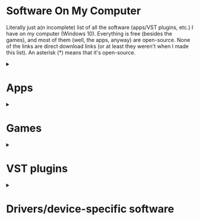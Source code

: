 # Software On My Computer
Literally just a(n incomplete) list of all the software (apps/VST plugins, etc.) I have on my computer (Windows 10).
Everything is free (besides the games), and most of them (well, the apps, anyway) are open-source. None of the links are direct download links (or at least they weren't when I made this list).
An asterisk (\*) means that it's open-source. 

<details><summary><h1>Apps</h1></summary>

### Built-in stuff
Obvsiously.

### [7-Zip](https://7-zip.org)\*
An open-source utility for creating and opening archives.

### [Audacity](https://www.audacityteam.org)\*
An open-source program for recording audio. I rarely use it, since I have alternatives with more features, but it's nice to have for some things.

### [AutoHotkey (v2)](https://autohotkey.com)\*
An open-source utility for creating custom hotkeys, macros, and various other things. I don't use it much, but I have an AHK autoclicker that's useful in some situations.

### [BespokeSynth](https://www.bespokesynth.com)\*
An open-source modular DAW. It can host 64-bit VST2, VST3, LV2, and CLAP plugins, and it has several dozen built-in modules. Bespoke is absolutely incredible, and EVERYTHING can be modulated.

### [Bulk Rename Utility](https://www.bulkrenameutility.co.uk)
A free (for personal use) utility for renaming multiple files at once.

### [Cakewalk by Bandlab](https://www.bandlab.com/products/cakewalk)
This used to be my main DAW, before I discovered Bespoke, and later Waveform. I never actually record anything useful, I just mess around. The main reason I still have it on my computer is that it can host 32-bit plugins (of which I have a few). It hosts 32 and 64-bit VST2, VST3, and DirectX plugins. Its biggest disadvantage, in my opinion, is how annoying it is to get MIDI mapping and automation working. With Waveform, it's literally as simple as clicking MIDI Learn, changing a parameter, then moving a knob. That's how Cakewalk is *supposed* to work, but there's a whole bunch of steps you have to do first, and even after having done those, I still couldn't get it to work.

### [Carla](https://github.com/falkTX/Carla)\*
"Carla is a fully-featured modular audio plugin host, with support for many audio drivers and plugin formats." It's also open-source and runs as a VST2, VST3, CLAP, and LV2 plugin, as well as a standalone app. Although Carla and Bespoke are very similar, I prefer Bespoke for various reasons.

### [Clink](https://mridgers.github.io/clink)\*
Some command prompt utility I literally never use... although looking at the website, maybe I should. I installed it because [`autojump`](https://github.com/wting/autojump)\* depended on it, but then I couldn't get `autojump` working.

### [Discord](https://discord.com)
A chat/communication/messaging software.

### [DISTRHO Cardinal](https://github.com/DISTRHO/Cardinal)\*
An open-source VST2/VST3/LV2/CLAP/standalone version of VCV Rack v2.

### [Everything](https://www.voidtools.com)
An amazing tool that can quickly search every single file on a Windows computer. 

### [EverythingToolbar](https://github.com/stnkl/EverythingToolbar)\*
An easy way to add Everything to the taskbar, made to look like normal Windows Search.

### [Flow Launcher](https://github.com/Flow-Launcher/Flow.Launcher)\*
An open-source search utility with plenty of add-ons. I've looked at a lot of these, including [PowerToys](https://learn.microsoft.com/en-us/windows/powertoys) Run\*, [Keypirinha](https://keypirinha.com/), [ueli](https://ueli.app)\*, and [Wox](https://wox.one)\*.
 
### [Git](https://git-scm.com/)\*
Version control software... I'm assuming if you're reading this list, you know what it is.

### [GitHub CLI](https://cli.github.com)\*
A command line application for Git/GitHub.

### [GitHub Desktop](https://desktop.github.com)\*
A UI application for Git/GitHub.

### [Google Chrome](https://google.com/chrome)
Google's web browser. I know it may not necessarily be the fastest or the most secure, but it's the one I use.
 
### [Helios](https://github.com/nickzman/helios)
A nice screensaver
 
### [`midiflip`](https://github.com/1j01/midiflip)\*
A command line utility that can flip MIDI files. It supports wildcards, so you could do something like `midiflip -i "midis/**/*.mid" -o "transformed/"` It requires [NodeJS](https://nodejs.org/en)\*.

### [Muse Hub](https://www.musehub.com)
An app used to download things like MuseScore 4, Muse Sounds, Audacity, and a couple of other things. But I'm literally going to uninstall this as soon as I finish this list... I hate this app for several reasons. Firstly, I just hate app installers that are also apps that need installation. It just seems ridiculous. Secondly (and most importantly), it installs a service that automatically runs in the background and makes it really annoying to get rid of. Uninstalling Muse Hub doesn't get rid of it, the folder it's in has... weird permissions, and you can't set the service to "manual" because you don't have permissions to do that, and you don't have permission to change the permission. While it could just be the torrent client it claims to be, there's no way to know, since it's not open-source. Basically, if it *is* a virus or something (I doubt it is, but still), it's a very well-designed one. 
 
### [MuseScore](https://musescore.org)\*
An open-source app for creating sheet msuic. I have both MuseScore 3 and MuseScore 4. I rarely use 4 because (in my opinion) it came out of beta *way* too early. It's got tons of bugs and WAY too much built-in unremovable reverb. But the features it adds (mostly the VST3 instrument/effect support) are huge improvements.

### [NodeJS](https://nodejs.org/en)\*
Not entirely sure what exactly this is (a "JavaScript Runtime Environment"), but I know that there a bunch of things that are installed with `npm` (which I assume is the Node Package Manager). I installed this for [`midiflip`](https://github.com/1j01/midiflip)\*.

### [Notepad++](https://notepad-plus-plus.org/downloads)\*
A text/code editor.
 
### [O&O RegEditor](https://www.oo-software.com/en/ooregeditor)
A better registry editor. It's portable.
 
### [Plane9](https://www.plane9.com)
A nice-looking screensaver.
 
### [Plogue Sforzando](https://www.plogue.com/products/sforzando.html)
An SFZ soundfont player, also available as VST2/VST3.
 
### [PowerShell 7](https://learn.microsoft.com/en-us/powershell/scripting/install/installing-powershell-on-windows?view=powershell-7.3)\*
I installed it one day, wondering what the difference was between Windows PowerShell and PowerShell 7... then discovered it had autocomplete and never used Windows PowerShell again. I've never really gone through any PowerShell tutorials, so I don't know how to actually use it on its own for scripting or anything, but it's nice to have autocomplete.
 
### [PowerToys](https://learn.microsoft.com/en-us/windows/powertoys)
Several Windows utilities. I mostly just use Always On Top, but occasionally find uses for a couple of the others.
 
### [PuTTY](https://www.putty.org)\*
An SSH/Telnet client. I use it to connect to my Raspberry Pi.

### [Python](https://python.org)\*
A programming language you've probably heard of.

### [QuickLook](https://github.com/QL-Win/QuickLook)\*
Exactly what it sounds like: Mac's Quick Look for Windows. When a file is selected, pressing space shows information about it.

### [SciTE4AutoHotkey](https://www.autohotkey.com/scite4ahk)\*
A code editor specifically for AutoHotkey.
 
### [Scoop](https://scoop.sh)\*
A package manager for Windows.

### [Shell](https://nilesoft.org)
A way to modify the default Windows context menu. Support for alternate file managers, such as Tablacus, is somewhat incomplete, and there are some features that don't exist yet, but the developer seems to be pretty quick at fixing bugs.

### [Slack](https://slack.com)
A chat/communication/messaging software, but more business-oriented that Discord.

### [SoundSwitch](https://soundswitch.aaflalo.me/)\*
Switches the audio input/output device with a hotkey. Due to the fact that I use an old audio interface, I occasionally have issues. Sometimes, one of the virtual USB audio ports (from the computer to the audio interface) will just randomly stop working for a few minutes, so I have to switch to another one. This app cuts that process from ten seconds to one.

### [Spitfire Audio App](https://www.spitfireaudio.com/library-manager)
Another installer app.... D: but this one I actually use sometimes, so I'm keeping it. You need it to install several sample libraries, such as LABS and "BBC Orchestra Symphony Discover."

### [Steam](https://store.steampowered.com/about)
A gaming app that you've probably heard of.

### [SuperF4](https://stefansundin.github.io/superf4)\*
A much faster way to force quit an app than going to Task Manager.
 
### [Surge XT](https://surge-synthesizer.github.io)\*
A VST2/VST3/CLAP/standalone synth. It can do quite a bit.
 
### [Sysinternals](https://learn.microsoft.com/en-us/sysinternals)
Way too many Windows utilities, most of which I will *never* use.

### [Tablacus Explorer](https://tablacus.github.io/explorer_en.html)\*
I don't have a built-in tabbed file manager, so I use this instead. It may not look as nice and... *Mac-like* (yes, I said it) as that of Windows 11, but it's portable, open-source, works great and is incredibly customizeable, though it does require a bit of learning. I've tried several alternatives, such as [Files](https://files.community), [OneCommander](https://onecommmander.com), and multiple versions of QTTabBar (no link because I don't want to spend ten minutes trying to figure out which one is actually the newest), but Tablacus was just the one I liked more.
 
### [TX16wX](https://www.tx16wx.com)
A software sampler that can load various soundfonts and other things like that.

### [Unity/Unity Hub](https://unity.com)
A game development environment, which I mostly use to make levels for Human Fall Flat (Unity Hub is the installer)

### [VCV Rack](https://vcvrack.com/Rack)\*
A virtual modular synth, which is only somewhat open-source. The free community version is open-source, while the VST plugin Pro version is not.

### [Visual Studio](https://visualstudio.microsoft.com)
"It’s how you make software." "What do you want to [code, build, debug, deploy, collaborate on, analyze, learn] today? Visual Studio can do that."

### [Visual Studio Code](https://code.visualstudio.com)\*
An open-source code editor with (quick Google) over 30,000 extensions.

### [Vital Synth](https://vital.audio/)\*
A VST2/VST3/standalone synth. The only source code that has been made publicly available hasn't been updated since April 2022, but it's still source code. I sort of prefer this to Surge XT. They both do similar things, but Vital is much more intuitive, although slightly more CPU-hungry.
 
### [VLC Media Player](https://www.videolan.org/vlc/)\*
An open-source media player with a lot of features.
 
### [Waveform Free](https://www.tracktion.com/products/waveform-free)
Waveform Free is the only DAW I've ever found that has a free version that actually has all the features of the full version. The only difference is that the free version lacks a few built-in plugins (such as the arpeggiator and various effects). But there are free alternatives to all or most of them, so it really is just a DAW. It doesn't even have the usual "free version" things like nag screens, constant reminders that you don't have the full version, and track limits. It also has a really cool plugin rack feature.
 
### [WizTree](https://diskanalyzer.com/)
Basically [WinDirStat](https://windirstat.net/)\* but much faster and not open-source. It looks through all the files and shows a visual representation of their size. I don't really need this app with a 4TB spinning disk, but it would have been nice to have when I had a 256GB SSD.
 
### [Zoom](https://zoom.us)
If you don't know what this is, you couldn't possibly have been alive during COVID.

</details>

<details><summary><h1>Games</h1></summary>

These are all the games I *own*, although I don't currently have all of them installed.

### [Baba is You](https://store.steampowered.com/app/736260/Baba_Is_You)
A 2D tile-pushing puzzle game where the rules keep changing. I don't honestly know how best to explain this game, but basically, there are words that you can push around to control the way the world works. There's also a level editor and sharing system.

### [Biped](https://store.steampowered.com/app/1071870/Biped)
Honestly, very similar to Human Fall Flat, only it's 1-2 players controlling robots, and you control your feet instead of your hands. 

### [Human: Fall Flat](https://store.steampowered.com/app/477160/Human_Fall_Flat)
Blobby humanoids with gecko hands flop around trying to reach the end of the level. That's about it. You can also create levels with Unity, which is pretty cool.
 
### [FEZ](https://store.steampowered.com/app/224760/FEZ)
A perspective-based puzzle platformer, involving a 2-dimensional character, Gomez, discovering the power of rotation around the vertical axis using a magical fez. Although it doesn't have much of a story, it is an amazing game (even though I had to look up the answers to several puzzles). The music is also great. The weirdest thing about FEZ is the fact that there's one puzzle that nobody has really "solved." People have brute-forced it and posted the solution online, but even though the game's been around since 2012, nobody's figured out *why*.

### [ibb & obb](https://store.steampowered.com/app/95400/ibb__obb)
A 2-player co-op 2D platformer game with gravity reversal. That's about all I have to say.
 
### [Minetest](https://minetest.net)\*
Minetest is a free, open-source, cross-platform, portable voxel game engine and client (?), with which several games have been made, including Minetest Game, which is just kind of a basic built-in game. There's also MineClone 2, a game that is trying to recreate MineCraft. It's got easy multiplayer, and anyone can host a server. Also, all Minetest mods and games are written in Lua, meaning that they're also open-source and relatively easy to make, assuming you know how to code.

### [Portal](https://store.steampowered.com/app/400/Portal)
You probably know what this is. Set in the same universe as Half Life (which I've actually never played), a test subject wakes up in Aperture Laboratories. An AI named GLaDOS leads/forces her through several tests, most of which require a portal gun. Then a bunch of other things happen, that may or may not include baking and cake. It's a great game with phrases like "Fifteen Hundred Megawatt Aperture Science Heavy Duty Super-Colliding Super Button."

### [Portal 2](https://store.steampowered.com/app/620/Portal_2)
The sequel to Portal. 9 9 9 9 9 after the first game, Chell is awakened by a personality core named Wheatley, then has to do a bunch more testing, then several more things happen, which really establish the backstory of the game and prove that it's in the same universe as Half Life, as well as explaining why/how GLaDOS is the way she is. Did I mention there was also an entire 2-player cooperative sequel story included with it, as well as a built-in level editor and online (or split-screen) co-op? The worst thing about this game is the distinct absence of cake. How could you not play a game with quotes like, "When life gives you lemons, don't make lemonade. Make life take the lemons back! ... Demand to see life's manager! ... Do you know who I am? I'm the man who's going to burn your house down! With the lemons! I'm going to get my engineers to make a combustible lemon that BURNS YOUR HOUSE DOWN!"

### [Portal Stories: Mel](https://store.steampowered.com/app/317400/Portal_Stories_Mel)
A fan-made Portal 2 mod set between Portal and Portal 2. Plenty of *really* hard tests and also a reasonable story (although it's not nearly as entertaining as the original games). Also, the music is great.

### [Quantum Conundrum](https://store.steampowered.com/app/200010/Quantum_Conundrum)
A game where you can switch between dimensions (not like X, Y, Z, more like Fluffy, Heavy, etc) to complete levels.

### [StarCraft/Brood War/StarCraft Remastered](https://starcraft.com)
An RTS game involving 3 species (Terran/human, Zerg, and Protoss) fighting each other for various reasons. There's a story, as well as online multiplayer with AI.

### [StarCraft II](https://starcraft2.com)
The highly superiour sequel to StarCraft. With better graphics, better sound, better gameplay, and a level editor with WAY more features than I'm ever going to use.

### [Tachyon: The Fringe](https://store.steampowered.com/app/32760/Tachyon_The_Fringe)
A space game that's older than I am, about the "Galactic Spanning Corporation" (GalSpan) trying to take over very profitable sectors from Bora colonists. You get to choose which side you play on, meaning you really need to play through twice. There are definitely some compatibility issues with Windows 10, but I managed to get it to run (after about five hours of trying). To make sure I wouldn't have to go through all that again, I just compressed the folder and uploaded it somewhere so that even if I have to/choose to reset/replace my computer, I can still easily get a working version. (I don't know how well this method would work with the Steam version, but that seems to work mostly fine anyway).

### [There Is No Game: Wrong Dimension](https://store.steampowered.com/app/1240210/There_Is_No_Game_Wrong_Dimension)
A point and click puzzle game that does not want to be played... and also has a girlfriend.

</details>


<details><summary><h1>VST plugins</h1></summary>

### [Airwindows](https://airwindows.com)\*
A set of over **300** open-source VST effects with simple UI's. 
 
### [AGML II](http://www.amplesound.net/en/pro-pd.asp?id=7)
The best free virtual acoustic guitar I've been able to find (even though I play guitar, so I rarely use it). It has AU, VST2, VST3, AAX, RTAS, and standalone versions.
 
### [BlueArp](https://omg-instruments.com/wp/?page_id=63)
A MIDI arpeggiator VST2/AU plugin. Personally, I prefer Cream.

### [Cakewalk by Bandlab stuff](https://www.bandlab.com/products/cakewalk)
Cakewalk by Bandlab comes with several plugins. The DirectX plugins are not supported by many current DAWS, and BREVERB and TH3 *will not run* anywhere besides Cakewalk. But several other plugins (BOOST11, Channel Tools, SI-Bass Guitar, SI-Drum Kit, SI-Electric Piano, and SI-String Section) work anywhere that supports VST2.

### [Carla](https://github.com/falkTX/Carla)\*
"Carla is a fully-featured modular audio plugin host, with support for many audio drivers and plugin formats." It's also open-source and runs as a LADSPA, DSSI, VST2, VST3, AU, and LV2 plugin, as well as a standalone app. Although Carla and Bespoke are very similar, I prefer Bespoke for various reasons.

### [Cream](https://www.kirnuarp.com)
An excellent arpeggiator plugin. The "demo" version (what I have) is literally just the full version but with no presets.
 
### [Several Chowdhury DSP plugins](https://chowdsp.com/products.html)\*
These are interesting plugins. I'd have to say that the most unique is Chow Matrix, which is something for creating custom delay chains. One of the plugins says it "supports the following desktop plugin formats: VST3, AU, CLAP, AAX, Standalone, and LV2, as well as Standalone and AUv3 on iOS devices." The other plugin descriptions say nothing about what formats they're available in.

### [Drum Pro](https://www.studiolinked.com/drum-pro/)
Not the best drum plugin. It doesn't comply with the standard MIDI drum layout and although it has synthy drum sounds, it's just a rompler. 
 
### [DISTRHO Cardinal](https://github.com/DISTRHO/Cardinal)\*
An open-source VST2/VST3/LV2/CLAP/standalone version of VCV Rack v2.

### [Funimator](https://musictop69.wixsite.com/orchestools/media)\*
Sort of a filter/gain sequencer. It's open source, and available as a VST3.

### [Krush](https://www.tritik.com/product/krush)
A great bitcrusher/downsampler, basically essential for Fez-like music...

### [Magical 8bit Plug](https://ymck.net/app/magical-8bit-plug-en)\*
An 8-bit synth, meant to sound like that of old video games. It's open-source.

### [Melda Audio plugins](https://www.meldaproduction.com/downloads)
Around 40 free VST2/VST3/AU/AAX plugins, mostly effects, and several more paid ones. I particularly like Monastery Grand, a piano instrument for MSoundFactory.

### [MIDImonitor](https://web.archive.org/web/20180329184952/http://www.thepiz.org/plugins/?p=midiMonitor)\*
Apparently, the official website doesn't exist anymore. As far as I can tell, this plugin (and all the other plugins) are open-source and located [here](https://code.google.com/archive/p/pizmidi/downloads), but I'm not going to actually download things looking for the source code.

### [MT-PowerDrumKit](https://www.powerdrumkit.com)
A great sounding sampled drum kit VST/AU/AAX plugin. It has a rather annoying nag screen every time you load it, and it doesn't produce sound until you skip it. You can get rid of it by donating. You can route each drum individually, to up to 8 different stereo outputs. It also has a *grooves* feature, letting you easily find drumm patterns and drag them into your DAW.

### [Muse FX](https://www.musehub.com)
A few effects (Chorus, Compressor, De-esser, Delay, Master, Noise Gate, Pitch Fix, Reverb, Rotary, and two EQ effects). Unfortunately, they must be downloaded through Muse Hub.

### [Orchestools P1ano S](https://musictop69.wixsite.com/orchestools)\*
An open-source piano plugin. In my opinion, it doesn't sound that great. It's available as a VST3, "Linux plugin," and Windows standalone app.

### [Orchestools Sections](https://musictop69.wixsite.com/orchestools/orchestools-two)\*
Four great (and open-source) orchestral plugins: Strings, Brass, Winds, and Percussion, available as VST3 and... "Linux plugin," which I'm not going to download right now.

### [Ribs](https://hvoyaaudio.itch.io/ribs)
A VST/AU granular plugin.
 
### [PAPU](https://socalabs.com/synths/papu)\*
An open-source VST2, VST3, "Mac," and "Linux" plugin. I won't download those to figure out what the other formats are. It's a Nintendo Gameboy synth emulator.

### [Plogue Sforzando](https://www.plogue.com/products/sforzando.html)
An SFZ soundfont player, also available as VST2/VST3.
 
### [Spitfire BBC Symphony Orchestra Discover](https://www.spitfireaudio.com/bbc-symphony-orchestra-discover)
A good-quality orchestral VST2/VST3/AU/AAX plugin from Spitfire.

### [Spitfire LABS](https://labs.spitfireaudio.com)
A plugin and over 50 libraries for it. This is mentioned on basically every list of free instrument plugins, usually right at the top.

### [Steven Slate Drums 5.5 Free](https://stevenslatedrums.com/ssd5/#:~:text=GarageBand%20Big%20Sur-,SSD%205.5%20FREE,-Get%20the%20fully)
A great drum plugin with no nag screen like MT-PowerDrumKit has.
 
### [SUB Analog Drums](https://plugins4free.com/plugin/3133)
Not including a link to the official website because it just says, "unlock free download with a social share." It's a drum synth, available as VST and AU plugins.

### [Surge XT](https://surge-synthesizer.github.io)\*
A VST3/AU/LV2/CLAP/standalone synth. It can do quite a bit. 

### [Tape Cassette 2](https://www.caelumaudio.com/CaelumAudio/?Page=TapeCassette2)
A tape simulator/emulator thing.
 
### [TX16wX](https://www.tx16wx.com)
A software sampler that can load various soundfonts and other things like that.
 
### [Valhalla free plugins](https://valhalladsp.com)
Several great reverb/delay plugins, available as VST2/VST3/AAX/AU plugins.
 
### [Vital Synth](https://vital.audio/)\*
A VST2/VST3/AU/LV2standalone synth. The only source code that has been made publicly available hasn't been updated since April 2022, but it's still source code. I sort of prefer this to Surge XT. They both do similar things, but Vital is much more intuitive, although slightly more CPU-hungry.

### [WaveForm Free built-in stuff]
Waveform Free comes with several plugins, but as far as I can tell, they probably aren't useful anywhere else. But it does have a reasonable synth, several effects, a rompler, and a couple of other things.

### [XOXOS plugins](https://xoxos.net/vst/)
A ton of (unfortunately 32-bit) VST plugins, including instruments and effects.
 
</details>

<details><summary><h1>Drivers/device-specific software</h1></summary>
 
 - The driver for an M-Audio Fast Track Ultra (kind of buggy on Windows 10, making me even more hesitant to try Windows 11). The driver is no longer available on the M-Audio website, so I'm not going to put a link here.
 - The [driver](https://m-audio.com/support/download/drivers/usb-midi-series-5.0.1) for an M-Audio KeyRig 25 (or O2 25, since they're literally the exact same device)
 - [A few things](https://www.usa.canon.com/support/p/canoscan-lide-100) for my CanoScan LiDE 100
 - [Software](https://support.brother.com/g/b/downloadlist.aspx?c=us&lang=en&prod=mfc7840w_all&os=10013) for a Brother MFC-7840W
 - [Logitech Unifying software](https://support.logi.com/hc/en-us/articles/360025297913). I somehow ended up with three Logitech Unifying mice and one keyboard, all of which are connected to the same receiver.
 
 </details>
